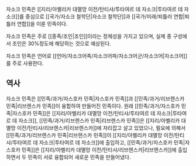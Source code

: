 자소크 민족은 [[지리/아벨리카 대멸망 이전/탄티샤/투타여르 데 자소크|투타여르 데 자소크]]를 중심으로 [[국가/자소크 철학단|자소크 철학단]]과 [[국가/미래/퇴틀러 연합|퇴틀러 연합]]을 이룬 민족이다.

자소크 민족은 주로 [[종족/조인|조인]]이라는 정체성을 가지고 있으며, 실제 종 구성에서 조인은 30%정도에 해당하는 것으로 예상된다.

자소크 민족은 언어로 [[언어/자소크어족/자소크어파/자소크어군/자소크어|자소크어]]를 주로 사용한다.

## 역사
자소크 민족은 [[민족/과거/자스호카 민족|자스호카 민족]]과 [[민족/과거/리브렌스카 민족|리브렌스카 민족]]이 융합하여 만들어진 민족이다. 원래 [[민족/과거/자스호카 민족|자스호카 민족]]은 [[지리/아벨리카 대멸망 이전/탄티샤/투타여르 데 자소크|투타여르 데 자소크]], [[민족/과거/리브렌스카 민족|리브렌스카 민족]]은 [[지리/아벨리카 대멸망 이전/탄티샤/리브렌스카|리브렌스카]]에 자리잡고 살고 있었으나, 필요에 의해서 [[민족/과거/리브렌스카 민족|리브렌스카 민족]]이 [[지리/아벨리카 대멸망 이전/탄티샤/투타여르 데 자소크|투타여르 데 자소크]]에 출입하고, [[민족/과거/자스호카 민족|자스호카 민족]]은 [[지리/아벨리카 대멸망 이전/탄티샤/리브렌스카|리브렌스카]]에 출입하면서 두 민족이 서로 융합되어 새로운 민족을 만들어냈다.